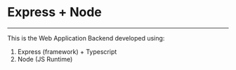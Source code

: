 # Express + Node
---
This is the Web Application Backend developed using:
1. Express (framework) + Typescript
2. Node (JS Runtime)
